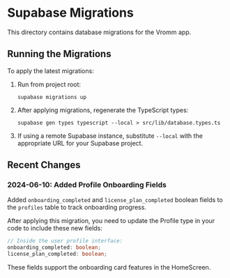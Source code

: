 # Supabase Migrations

This directory contains database migrations for the Vromm app.

## Running the Migrations

To apply the latest migrations:

1. Run from project root:
   ```
   supabase migrations up
   ```

2. After applying migrations, regenerate the TypeScript types:
   ```
   supabase gen types typescript --local > src/lib/database.types.ts
   ```

3. If using a remote Supabase instance, substitute `--local` with the appropriate URL for your Supabase project.

## Recent Changes

### 2024-06-10: Added Profile Onboarding Fields

Added `onboarding_completed` and `license_plan_completed` boolean fields to the `profiles` table to track onboarding progress.

After applying this migration, you need to update the Profile type in your code to include these new fields:

```typescript
// Inside the user profile interface:
onboarding_completed: boolean;
license_plan_completed: boolean;
```

These fields support the onboarding card features in the HomeScreen. 